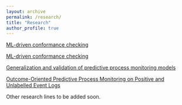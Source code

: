 ```yaml
---
layout: archive
permalink: /research/
title: "Research"
author_profile: true
---
```


<a class="btn btn-primary" href=/conformance role="button">ML-driven conformance checking</a>

[ML-driven conformance checking](/conformance)

[Generalization and validation of predictive process monitoring models](/generalization)

[Outcome-Oriented Predictive Process Monitoring on Positive and Unlabelled Event Logs](/PU)

Other research lines to be added soon.